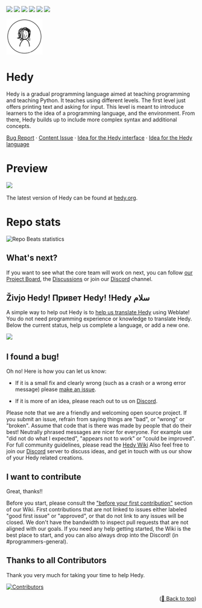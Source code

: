 [![](https://zenodo.org/badge/226863521.svg)](https://zenodo.org/doi/10.5281/zenodo.10084456)
![](https://img.shields.io/github/commit-activity/m/hedyorg/hedy)
![](https://img.shields.io/github/last-commit/hedyorg/hedy)
![](https://img.shields.io/github/stars/hedyorg/hedy)
![](https://img.shields.io/github/contributors/hedyorg/hedy)
![](https://img.shields.io/github/issues/hedyorg/hedy)

![](static/images/Hedy-logo-96x96-round.png)
<div id="top"></div>

# Hedy

Hedy is a gradual programming language aimed at teaching programming and teaching Python. It teaches using different levels. The first level just offers printing text and asking for input. This level is meant to introduce learners to the idea of a programming language, and the environment. From there, Hedy builds up to include more complex syntax and additional concepts.

[Bug Report](https://github.com/hedyorg/hedy/issues/new?assignees=&labels=&projects=&template=bug_report.md&title=%5BBUG%5D) · [Content Issue](https://github.com/hedyorg/hedy/issues/new?assignees=&labels=&projects=&template=content.md&title=%5BCONTENT%5D) · [Idea for the Hedy interface](https://github.com/hedyorg/hedy/issues/new?assignees=&labels=&projects=&template=idea-for-the-hedy-interface.md&title=%5BUI+idea%5D) · [Idea for the Hedy language](https://github.com/hedyorg/hedy/issues/new?assignees=&labels=&projects=&template=idea-for-the-hedy-language.md&title=%5BLANGUAGE+idea%5D)

# Preview

![](https://user-images.githubusercontent.com/1003685/230636245-668ef2a1-c38b-47cf-84e4-0896ee6a72e8.png)

The latest version of Hedy can be found at [hedy.org](https://hedy.org).

# Repo stats

![Repo Beats statistics](https://repobeats.axiom.co/api/embed/a3206e7c42293ee71446a7081b9c98636953501c.svg "Repobeats analytics image")

## What's next?

If you want to see what the core team will work on next, you can follow [our Project Board](https://github.com/orgs/hedyorg/projects/1/views/5), the [Discussions](https://github.com/hedyorg/hedy/discussions) or join our [Discord](https://discord.gg/8yY7dEme9r) channel.

## Živjo Hedy! Привет Hedy! !Hedy سلام

A simple way to help out Hedy is to [help us translate Hedy](https://github.com/hedyorg/hedy/wiki/Hedy-Translation-Tutorial) using Weblate! You do not need programming experience or knowledge to translate Hedy. Below the current status, help us complete a language, or add a new one.

[![](https://hosted.weblate.org/widgets/hedy/-/multi-auto.svg)](https://hosted.weblate.org/engage/hedy/)

## I found a bug!

Oh no! Here is how you can let us know:

* If it is a small fix and clearly wrong (such as a crash or a wrong error message) please [make an issue](https://github.com/hedyorg/hedy/issues/new/choose). 

* If it is more of an idea, please reach out to us on [Discord](https://discord.gg/8yY7dEme9r).

Please note that we are a friendly and welcoming open source project. If you submit an issue, refrain from saying things are "bad", or "wrong" or "broken". Assume that code that is there was made by people that do their best! Neutrally phrased messages are nicer for everyone. For example use "did not do what I expected", "appears not to work" or "could be improved". For full community guidelines, please read the [Hedy Wiki](https://github.com/hedyorg/hedy/wiki)
Also feel free to join our [Discord](https://discord.gg/8yY7dEme9r) server to discuss ideas, and get in touch with us our show of your Hedy related creations.

## I want to contribute 

Great, thanks!! 

Before you start, please consult the ["before your first contribution"](https://github.com/hedyorg/hedy/wiki#getting-started-on-your-first-contribution) section of our Wiki. First contributions that are not linked to issues either labeled "good first issue" or "approved", or that do not link to any issues will be closed. We don't have the bandwidth to inspect pull requests that are not aligned with our goals. If you need any help getting started, the Wiki is the best place to start, and you can also always drop into the Discord! (in #programmers-general).

## Thanks to all Contributors

Thank you very much for taking your time to help Hedy.

[![Contributors](https://contrib.rocks/image?repo=hedyorg/hedy)]([https://github.com/codemaniac-sahil/news-webapp-api](https://github.com/hedyorg/hedy)https://github.com/hedyorg/hedy/graphs/contributors)
<p align="right">(<a href="#top">🔼 Back to top</a>)</p>
